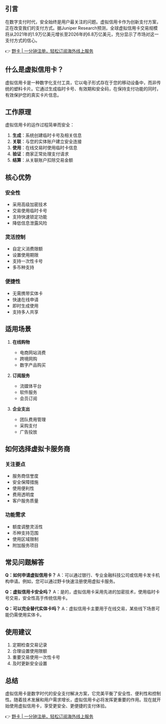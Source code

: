 ## 引言

在数字支付时代，安全始终是用户最关注的问题。虚拟信用卡作为创新支付方案，正在改变我们的支付方式。据Juniper Research预测，全球虚拟信用卡交易规模将从2021年的1.9万亿美元增长至2026年的6.8万亿美元，充分显示了市场对这一支付方式的信心。

👉 [野卡 | 一分钟注册，轻松订阅海外线上服务](https://bit.ly/bewildcard)

## 什么是虚拟信用卡？

虚拟信用卡是一种数字化支付工具，它以电子形式存在于您的移动设备中，而非传统的塑料卡片。它通过生成临时卡号、有效期和安全码，在保持支付功能的同时，有效保护您的真实卡片信息。

## 工作原理

虚拟信用卡的运作过程简单而安全：

1. **生成**：系统创建临时卡号及相关信息
2. **关联**：与您的实体账户建立安全连接
3. **使用**：在线交易时使用临时卡信息
4. **验证**：商家正常处理支付请求
5. **结算**：从关联账户扣除交易金额

## 核心优势

### 安全性
- 采用高级加密技术
- 交易使用临时卡号
- 支持快速锁定功能
- 降低信息泄露风险

### 灵活控制
- 自定义消费限额
- 设置使用期限
- 支持一次性卡号
- 多币种支持

### 便捷性
- 无需携带实体卡
- 快速在线申请
- 即时生成使用
- 支持多人共享

## 适用场景

1. **在线购物**
   - 电商网站消费
   - 跨境网购
   - 数字产品购买

2. **订阅服务**
   - 流媒体平台
   - 软件服务
   - 会员订阅

3. **企业支出**
   - 团队费用管理
   - 采购支付
   - 广告投放

## 如何选择虚拟卡服务商

### 关注要点
- 服务商信誉度
- 安全保障措施
- 使用便利性
- 费用透明度
- 客户服务质量

### 功能需求
- 额度调整灵活性
- 币种支持范围
- 使用区域限制
- 附加服务项目

## 常见问题解答

**Q：如何申请虚拟信用卡？**
A：可以通过银行、专业金融科技公司或信用卡发卡机构申请。例如，您可以通过野卡快速注册使用虚拟卡服务。

**Q：虚拟信用卡安全吗？**
A：是的，虚拟信用卡采用先进的加密技术，使用临时卡号交易，安全性高于传统信用卡。

**Q：可以完全替代实体卡吗？**
A：虚拟信用卡主要用于在线交易，某些线下场景可能仍需使用实体卡。

## 使用建议

1. 定期检查交易记录
2. 合理设置使用限额
3. 重要交易使用一次性卡号
4. 及时更新安全设置

## 总结

虚拟信用卡是数字时代的安全支付解决方案，它完美平衡了安全性、便利性和控制性。随着技术发展和用户需求增长，虚拟信用卡必将发挥更重要的作用。现在就开始使用虚拟信用卡，享受更安全、更便捷的支付体验。

👉 [野卡 | 一分钟注册，轻松订阅海外线上服务](https://bit.ly/bewildcard)
